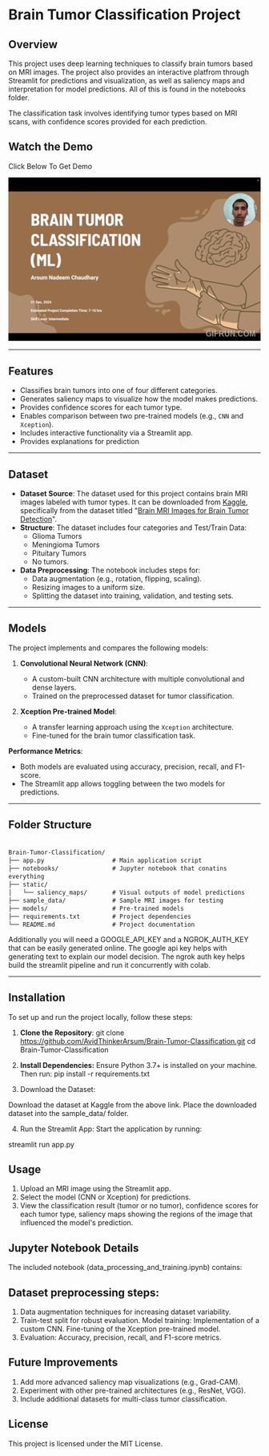 
# Brain Tumor Classification Project

## Overview
This project uses deep learning techniques to classify brain tumors based on MRI images. The project also provides an interactive platfrom through Streamlit for predictions and visualization, as well as saliency maps and interpretation for model predictions. All of this is found in the notebooks folder.

The classification task involves identifying tumor types based on MRI scans, with confidence scores provided for each prediction.

## Watch the Demo

Click Below To Get Demo


[![Watch the Demo](Brain_Tumor_Classification_Project_Overview_.gif)](https://www.youtube.com/watch?v=QWGz6a7xQn0)

---

## Features
- Classifies brain tumors into one of four different categories.
- Generates saliency maps to visualize how the model makes predictions.
- Provides confidence scores for each tumor type.
- Enables comparison between two pre-trained models (e.g., `CNN` and `Xception`).
- Includes interactive functionality via a Streamlit app.
- Provides explanations for prediction

---

## Dataset
- **Dataset Source**: The dataset used for this project contains brain MRI images labeled with tumor types. It can be downloaded from [Kaggle](https://www.kaggle.com/), specifically from the dataset titled "[Brain MRI Images for Brain Tumor Detection](https://www.kaggle.com/navoneel/brain-mri-images-for-brain-tumor-detection)".
- **Structure**: The dataset includes four categories and Test/Train Data:
  - Glioma Tumors
  - Meningioma Tumors
  - Pituitary Tumors
  - No tumors.
- **Data Preprocessing**: The notebook includes steps for:
  - Data augmentation (e.g., rotation, flipping, scaling).
  - Resizing images to a uniform size.
  - Splitting the dataset into training, validation, and testing sets.

---

## Models
The project implements and compares the following models:
1. **Convolutional Neural Network (CNN)**:
   - A custom-built CNN architecture with multiple convolutional and dense layers.
   - Trained on the preprocessed dataset for tumor classification.

2. **Xception Pre-trained Model**:
   - A transfer learning approach using the `Xception` architecture.
   - Fine-tuned for the brain tumor classification task.

**Performance Metrics**:
- Both models are evaluated using accuracy, precision, recall, and F1-score.
- The Streamlit app allows toggling between the two models for predictions.

---

## Folder Structure

```

Brain-Tumor-Classification/
├── app.py                   # Main application script
├── notebooks/               # Jupyter notebook that conatins everything
├── static/
│   └── saliency_maps/       # Visual outputs of model predictions
├── sample_data/             # Sample MRI images for testing
├── models/                  # Pre-trained models
├── requirements.txt         # Project dependencies
└── README.md                # Project documentation

```

Additionally you will need a GOOGLE_API_KEY and a NGROK_AUTH_KEY that can be easily generated online.
The google api key helps with generating text to explain our model decision.
The ngrok auth key helps build the streamlit pipeline and run it concurrently with colab.

---

## Installation
To set up and run the project locally, follow these steps:

1. **Clone the Repository**:
   git clone https://github.com/AvidThinkerArsum/Brain-Tumor-Classification.git
   cd Brain-Tumor-Classification

2. **Install Dependencies:** 
   Ensure Python 3.7+ is installed on your machine. Then run:
   pip install -r requirements.txt

3. Download the Dataset:

Download the dataset at Kaggle from the above link.
Place the downloaded dataset into the sample_data/ folder.

4. Run the Streamlit App: Start the application by running:

streamlit run app.py

## Usage
1. Upload an MRI image using the Streamlit app.
2. Select the model (CNN or Xception) for predictions.
3. View the classification result (tumor or no tumor), confidence scores for each tumor type, saliency maps showing the regions of the image that influenced the model's prediction.

## Jupyter Notebook Details
The included notebook (data_processing_and_training.ipynb) contains:

## Dataset preprocessing steps:
1. Data augmentation techniques for increasing dataset variability.
2. Train-test split for robust evaluation.
Model training:
Implementation of a custom CNN.
Fine-tuning of the Xception pre-trained model.
3. Evaluation:
Accuracy, precision, recall, and F1-score metrics.

## Future Improvements
1. Add more advanced saliency map visualizations (e.g., Grad-CAM).
2. Experiment with other pre-trained architectures (e.g., ResNet, VGG).
3. Include additional datasets for multi-class tumor classification.

## License
This project is licensed under the MIT License.
